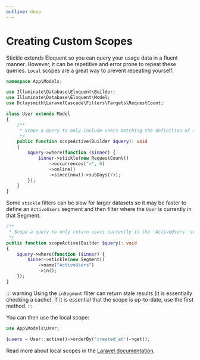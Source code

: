```yaml
---
outline: deep
---
```


# Creating Custom Scopes

Stickle extends Eloquent so you can query your usage data in a fluent manner. However, it can be repetitive and error prone to repeat these queries. `Local` scopes are a great way to prevent repeating yourself.

```php
namespace App\Models;

use Illuminate\Database\Eloquent\Builder;
use Illuminate\Database\Eloquent\Model;
use Dclaysmith\LaravelCascade\Filters\Targets\RequestCount;

class User extends Model
{
    /**
     * Scope a query to only include users matching the definition of a DAU
     */
    public function scopeActive(Builder $query): void
    {
        $query->where(function ($inner) {
            $inner->stickle(new RequestCount()
                ->occurrences(">", 0)
                ->online()
                ->since(now()->subDays(7));
        });
    }
}
```

Some `stickle` filters can be slow for larger datasets so it may be faster to define an `ActiveUsers` segment and then filter where the `User` is currently in that Segment.

```php
/**
 * Scope a query to only return users currently in the 'ActiveUsers' segment
 */
public function scopeActive(Builder $query): void
{
    $query->where(function ($inner) {
        $inner->stickle(new Segment()
            ->name("ActiveUsers")
            ->in();
    });
}
```

::: warning
Using the `inSegment` filter can return stale results (it is essentially checking a cache). If it is essential that the scope is up-to-date, use the first method.
:::

You can then use the local scope:

```php
use App\Models\User;

$users = User::active()->orderBy('created_at')->get();

```

Read more about local scopes in the [Laravel documentation](https://laravel.com/docs/11.x/eloquent#local-scopes).
